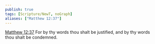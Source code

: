 ```yaml
---
publish: true
tags: [Scripture/NewT, noGraph]
aliases: ["Matthew 12:37"]
---
```

[Matthew 12:37](https://churchofjesuschrist.org/study/scriptures/nt/matt/12?lang=eng&id=p37#p37) For by thy words thou shalt be justified, and by thy words thou shalt be condemned.
